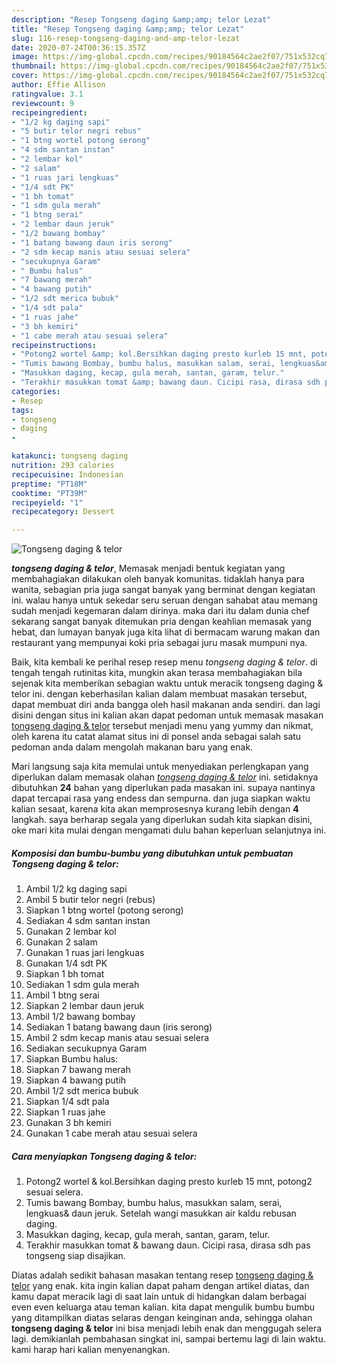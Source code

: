 ```yaml
---
description: "Resep Tongseng daging &amp;amp; telor Lezat"
title: "Resep Tongseng daging &amp;amp; telor Lezat"
slug: 116-resep-tongseng-daging-and-amp-telor-lezat
date: 2020-07-24T00:36:15.357Z
image: https://img-global.cpcdn.com/recipes/90184564c2ae2f07/751x532cq70/tongseng-daging-telor-foto-resep-utama.jpg
thumbnail: https://img-global.cpcdn.com/recipes/90184564c2ae2f07/751x532cq70/tongseng-daging-telor-foto-resep-utama.jpg
cover: https://img-global.cpcdn.com/recipes/90184564c2ae2f07/751x532cq70/tongseng-daging-telor-foto-resep-utama.jpg
author: Effie Allison
ratingvalue: 3.1
reviewcount: 9
recipeingredient:
- "1/2 kg daging sapi"
- "5 butir telor negri rebus"
- "1 btng wortel potong serong"
- "4 sdm santan instan"
- "2 lembar kol"
- "2 salam"
- "1 ruas jari lengkuas"
- "1/4 sdt PK"
- "1 bh tomat"
- "1 sdm gula merah"
- "1 btng serai"
- "2 lembar daun jeruk"
- "1/2 bawang bombay"
- "1 batang bawang daun iris serong"
- "2 sdm kecap manis atau sesuai selera"
- "secukupnya Garam"
- " Bumbu halus"
- "7 bawang merah"
- "4 bawang putih"
- "1/2 sdt merica bubuk"
- "1/4 sdt pala"
- "1 ruas jahe"
- "3 bh kemiri"
- "1 cabe merah atau sesuai selera"
recipeinstructions:
- "Potong2 wortel &amp; kol.Bersihkan daging presto kurleb 15 mnt, potong2 sesuai selera."
- "Tumis bawang Bombay, bumbu halus, masukkan salam, serai, lengkuas&amp; daun jeruk. Setelah wangi masukkan air kaldu rebusan daging."
- "Masukkan daging, kecap, gula merah, santan, garam, telur."
- "Terakhir masukkan tomat &amp; bawang daun. Cicipi rasa, dirasa sdh pas tongseng siap disajikan."
categories:
- Resep
tags:
- tongseng
- daging
- 

katakunci: tongseng daging  
nutrition: 293 calories
recipecuisine: Indonesian
preptime: "PT18M"
cooktime: "PT39M"
recipeyield: "1"
recipecategory: Dessert

---
```



![Tongseng daging &amp; telor](https://img-global.cpcdn.com/recipes/90184564c2ae2f07/751x532cq70/tongseng-daging-telor-foto-resep-utama.jpg)

<b><i>tongseng daging &amp; telor</i></b>, Memasak menjadi bentuk kegiatan yang membahagiakan dilakukan oleh banyak komunitas. tidaklah hanya para wanita, sebagian pria juga sangat banyak yang berminat dengan kegiatan ini. walau hanya untuk sekedar seru seruan dengan sahabat atau memang sudah menjadi kegemaran dalam dirinya. maka dari itu dalam dunia chef sekarang sangat banyak ditemukan pria dengan keahlian memasak yang hebat, dan lumayan banyak juga kita lihat di bermacam warung makan dan restaurant yang mempunyai koki pria sebagai juru masak mumpuni nya.



Baik, kita kembali ke perihal resep resep menu <i>tongseng daging &amp; telor</i>. di tengah tengah rutinitas kita, mungkin akan terasa membahagiakan bila sejenak kita memberikan sebagian waktu untuk meracik tongseng daging &amp; telor ini. dengan keberhasilan kalian dalam membuat masakan tersebut, dapat membuat diri anda bangga oleh hasil makanan anda sendiri. dan lagi disini dengan situs ini kalian akan dapat pedoman untuk memasak masakan <u>tongseng daging &amp; telor</u> tersebut menjadi menu yang yummy dan nikmat, oleh karena itu catat alamat situs ini di ponsel anda sebagai salah satu pedoman anda dalam mengolah makanan baru yang enak.


Mari langsung saja kita memulai untuk menyediakan perlengkapan yang diperlukan dalam memasak olahan <u><i>tongseng daging &amp; telor</i></u> ini. setidaknya dibutuhkan <b>24</b> bahan yang diperlukan pada masakan ini. supaya nantinya dapat tercapai rasa yang endess dan sempurna. dan juga siapkan waktu kalian sesaat, karena kita akan memprosesnya kurang lebih dengan <b>4</b> langkah. saya berharap segala yang diperlukan sudah kita siapkan disini, oke mari kita mulai dengan mengamati dulu bahan keperluan selanjutnya ini.

<!--inarticleads1-->

##### Komposisi dan bumbu-bumbu yang dibutuhkan untuk pembuatan Tongseng daging &amp; telor:

1. Ambil 1/2 kg daging sapi
1. Ambil 5 butir telor negri (rebus)
1. Siapkan 1 btng wortel (potong serong)
1. Sediakan 4 sdm santan instan
1. Gunakan 2 lembar kol
1. Gunakan 2 salam
1. Gunakan 1 ruas jari lengkuas
1. Gunakan 1/4 sdt PK
1. Siapkan 1 bh tomat
1. Sediakan 1 sdm gula merah
1. Ambil 1 btng serai
1. Siapkan 2 lembar daun jeruk
1. Ambil 1/2 bawang bombay
1. Sediakan 1 batang bawang daun (iris serong)
1. Ambil 2 sdm kecap manis atau sesuai selera
1. Sediakan secukupnya Garam
1. Siapkan  Bumbu halus:
1. Siapkan 7 bawang merah
1. Siapkan 4 bawang putih
1. Ambil 1/2 sdt merica bubuk
1. Siapkan 1/4 sdt pala
1. Siapkan 1 ruas jahe
1. Gunakan 3 bh kemiri
1. Gunakan 1 cabe merah atau sesuai selera




<!--inarticleads2-->

##### Cara menyiapkan Tongseng daging &amp; telor:

1. Potong2 wortel &amp; kol.Bersihkan daging presto kurleb 15 mnt, potong2 sesuai selera.
1. Tumis bawang Bombay, bumbu halus, masukkan salam, serai, lengkuas&amp; daun jeruk. Setelah wangi masukkan air kaldu rebusan daging.
1. Masukkan daging, kecap, gula merah, santan, garam, telur.
1. Terakhir masukkan tomat &amp; bawang daun. Cicipi rasa, dirasa sdh pas tongseng siap disajikan.




Diatas adalah sedikit bahasan masakan tentang resep <u>tongseng daging &amp; telor</u> yang enak. kita ingin kalian dapat paham dengan artikel diatas, dan kamu dapat meracik lagi di saat lain untuk di hidangkan dalam berbagai even even keluarga atau teman kalian. kita dapat mengulik bumbu bumbu yang ditampilkan diatas selaras dengan keinginan anda, sehingga olahan <b>tongseng daging &amp; telor</b> ini bisa menjadi lebih enak dan menggugah selera lagi. demikianlah pembahasan singkat ini, sampai bertemu lagi di lain waktu. kami harap hari kalian menyenangkan.
